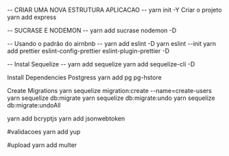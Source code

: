 -- CRIAR UMA NOVA ESTRUTURA APLICACAO --
yarn init -Y Criar o projeto
yarn add express

-- SUCRASE E NODEMON --
yarn add sucrase nodemon -D

-- Usando o padrão do airnbnb --
yarn add eslint -D
yarn eslint --init
yarn add prettier eslint-config-prettier eslint-plugin-prettier -D

-- Instal Sequelize --
yarn add sequelize
yarn add sequelize-cli -D

Install Dependencies Postgress
yarn add pg pg-hstore

Create Migrations
yarn sequelize migration:create --name=create-users
yarn sequelize db:migrate
yarn sequelize db:migrate:undo
yarn sequelize db:migrate:undoAll

yarn add bcryptjs
yarn add jsonwebtoken

#validacoes
yarn add yup

#upload
yarn add multer
